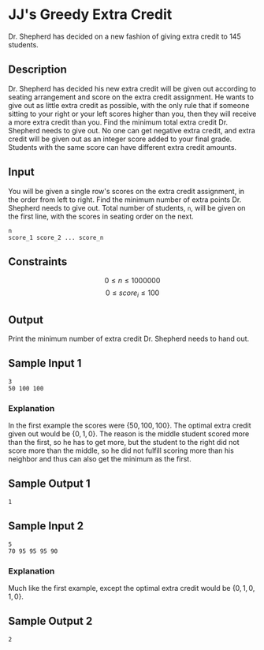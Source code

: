 # JJ's Greedy Extra Credit

Dr. Shepherd has decided on a new fashion of giving extra credit to 145 students.

## Description

Dr. Shepherd has decided his new extra credit will be given out according to seating arrangement and score on the extra credit assignment. He wants to give out as little extra credit as possible, with the only rule that if someone sitting to your right or your left scores higher than you, then they will receive a more extra credit than you. Find the minimum total extra credit Dr. Shepherd needs to give out. No one can get negative extra credit, and extra credit will be given out as an integer score added to your final grade. Students with the same score can have different extra credit amounts.

## Input

You will be given a single row's scores on the extra credit assignment, in the order from left to right. Find the minimum number of extra points Dr. Shepherd needs to give out. Total number of students, `n`, will be given on the first line, with the scores in seating order on the next.
```
n
score_1 score_2 ... score_n
```

## Constraints

$$ 0 \leq n \leq 1000000 $$
$$ 0 \leq score_i \leq 100 $$

## Output

Print the minimum number of extra credit Dr. Shepherd needs to hand out. 

## Sample Input 1

```
3
50 100 100
```

### Explanation

In the first example the scores were $\{50, 100, 100\}$. The optimal extra credit given out would be $\{0,1,0\}$. The reason is the middle student scored more than the first, so he has to get more, but the student to the right did not score more than the middle, so he did not fulfill scoring more than his neighbor and thus can also get the minimum as the first.
## Sample Output 1

```
1
```

## Sample Input 2

```
5
70 95 95 95 90
```

### Explanation

Much like the first example, except the optimal extra credit would be $\{0,1,0,1,0\}$.

## Sample Output 2

```
2
```
